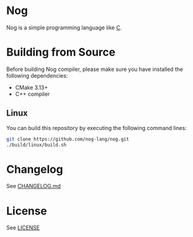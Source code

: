 # Nog
Nog is a simple programming language like [C](https://en.wikipedia.org/wiki/C_(programming_language)).

# Building from Source
Before building Nog compiler, please make sure you have installed the following dependencies:

* CMake 3.13+
* C++ compiler

## Linux
You can build this repository by executing the following command lines:

```sh
git clone https://github.com/nog-lang/nog.git
./build/linux/build.sh
```

# Changelog
See [CHANGELOG.md](https://github.com/nog-lang/nog/blob/development/CHANGELOG.md)

# License
See [LICENSE](https://github.com/nog-lang/nog/blob/development/LICENSE)